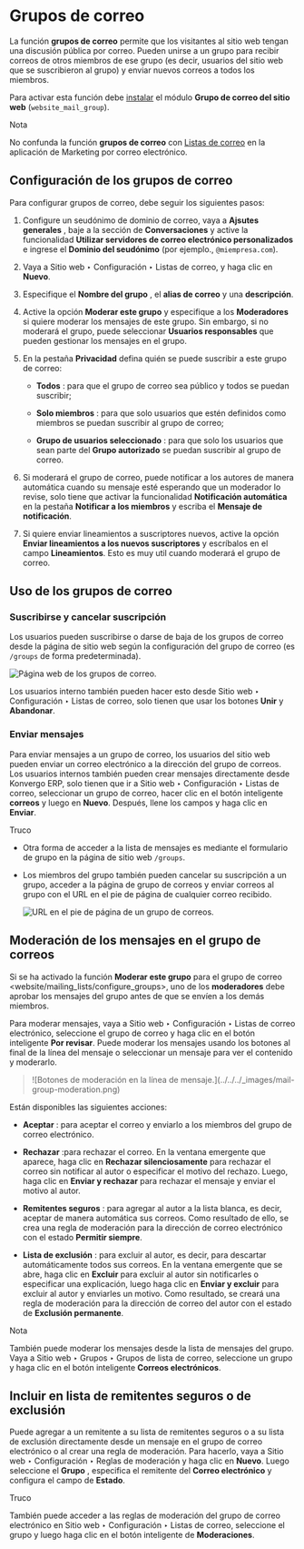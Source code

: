 # Grupos de correo

La función **grupos de correo** permite que los visitantes al sitio web tengan
una discusión pública por correo. Pueden unirse a un grupo para recibir
correos de otros miembros de ese grupo (es decir, usuarios del sitio web que
se suscribieron al grupo) y enviar nuevos correos a todos los miembros.

Para activar esta función debe
[instalar](../../general/apps_modules#general-install) el módulo **Grupo
de correo del sitio web** (`website_mail_group`).

<div class="alert alert-primary">
<p class="alert-title">
Nota</p><p>No confunda la función <b>grupos de correo</b> con <a href="../../marketing/email_marketing/mailing_lists">Listas de correo</a> en la aplicación de Marketing por correo electrónico.</p>
</div>

## Configuración de los grupos de correo

Para configurar grupos de correo, debe seguir los siguientes pasos:

  1. Configure un seudónimo de dominio de correo, vaya a **Ajsutes generales** , baje a la sección de **Conversaciones** y active la funcionalidad **Utilizar servidores de correo electrónico personalizados** e ingrese el **Dominio del seudónimo** (por ejemplo., `@miempresa.com`).

  2. Vaya a Sitio web ‣ Configuración ‣ Listas de correo, y haga clic en **Nuevo**.

  3. Especifique el **Nombre del grupo** , el **alias de correo** y una **descripción**.

  4. Active la opción **Moderar este grupo** y especifique a los **Moderadores** si quiere moderar los mensajes de este grupo. Sin embargo, si no moderará el grupo, puede seleccionar **Usuarios responsables** que pueden gestionar los mensajes en el grupo.

  5. En la pestaña **Privacidad** defina quién se puede suscribir a este grupo de correo:

     * **Todos** : para que el grupo de correo sea público y todos se puedan suscribir;

     * **Solo miembros** : para que solo usuarios que estén definidos como miembros se puedan suscribir al grupo de correo;

     * **Grupo de usuarios seleccionado** : para que solo los usuarios que sean parte del **Grupo autorizado** se puedan suscribir al grupo de correo.

  6. Si moderará el grupo de correo, puede notificar a los autores de manera automática cuando su mensaje esté esperando que un moderador lo revise, solo tiene que activar la funcionalidad **Notificación automática** en la pestaña **Notificar a los miembros** y escriba el **Mensaje de notificación**.

  7. Si quiere enviar lineamientos a suscriptores nuevos, active la opción **Enviar lineamientos a los nuevos suscriptores** y escríbalos en el campo **Lineamientos**. Esto es muy util cuando moderará el grupo de correo.

## Uso de los grupos de correo

### Suscribirse y cancelar suscripción

Los usuarios pueden suscribirse o darse de baja de los grupos de correo desde
la página de sitio web según la configuración del grupo de correo (es
`/groups` de forma predeterminada).

![Página web de los grupos de correo.](../../../_images/mail-group-page.png)

Los usuarios interno también pueden hacer esto desde Sitio web ‣ Configuración
‣ Listas de correo, solo tienen que usar los botones **Unir** y **Abandonar**.

### Enviar mensajes

Para enviar mensajes a un grupo de correo, los usuarios del sitio web pueden
enviar un correo electrónico a la dirección del grupo de correos. Los usuarios
internos también pueden crear mensajes directamente desde Konvergo ERP, solo tienen
que ir a Sitio web ‣ Configuración ‣ Listas de correo, seleccionar un grupo de
correo, hacer clic en el botón inteligente **correos** y luego en **Nuevo**.
Después, llene los campos y haga clic en **Enviar**.

<div class="alert alert-info">
<p class="alert-title">
Truco</p><ul>
<li><p>Otra forma de acceder a la lista de mensajes es mediante el formulario de grupo en la página de sitio web <code>/groups</code>.</p></li>
<li><p>Los miembros del grupo también pueden cancelar su suscripción a un grupo, acceder a la página de grupo de correos y enviar correos al grupo con el URL en el pie de página de cualquier correo recibido.</p>
<img alt="URL en el pie de página de un grupo de correos." src="../../../_images/mail-group-URLs.png"/>
</li>
</ul>
</div>

## Moderación de los mensajes en el grupo de correos

Si se ha activado la función **Moderar este grupo** para el grupo de correo
<website/mailing_lists/configure_groups>, uno de los **moderadores** debe
aprobar los mensajes del grupo antes de que se envíen a los demás miembros.

Para moderar mensajes, vaya a Sitio web ‣ Configuración ‣ Listas de correo
electrónico, seleccione el grupo de correo y haga clic en el botón inteligente
**Por revisar**. Puede moderar los mensajes usando los botones al final de la
línea del mensaje o seleccionar un mensaje para ver el contenido y moderarlo.

> ![Botones de moderación en la línea de mensaje.](../../../_images/mail-
> group-moderation.png)

Están disponibles las siguientes acciones:

  * **Aceptar** : para aceptar el correo y enviarlo a los miembros del grupo de correo electrónico.

  * **Rechazar** :para rechazar el correo. En la ventana emergente que aparece, haga clic en **Rechazar silenciosamente** para rechazar el correo sin notificar al autor o especificar el motivo del rechazo. Luego, haga clic en **Enviar y rechazar** para rechazar el mensaje y enviar el motivo al autor.

  * **Remitentes seguros** : para agregar al autor a la lista blanca, es decir, aceptar de manera automática sus correos. Como resultado de ello, se crea una regla de moderación para la dirección de correo electrónico con el estado **Permitir siempre**.

  * **Lista de exclusión** : para excluir al autor, es decir, para descartar automáticamente todos sus correos. En la ventana emergente que se abre, haga clic en **Excluir** para excluir al autor sin notificarles o especificar una explicación, luego haga clic en **Enviar y excluir** para excluir al autor y enviarles un motivo. Como resultado, se creará una regla de moderación para la dirección de correo del autor con el estado de **Exclusión permanente**.

<div class="alert alert-primary">
<p class="alert-title">
Nota</p><p>También puede moderar los mensajes desde la lista de mensajes del grupo. Vaya a Sitio web ‣ Grupos ‣ Grupos de lista de correo, seleccione un grupo y haga clic en el botón inteligente <b>Correos electrónicos</b>.</p>
</div>

## Incluir en lista de remitentes seguros o de exclusión

Puede agregar a un remitente a su lista de remitentes seguros o a su lista de
exclusión directamente desde un mensaje en el grupo de correo electrónico o al
crear una regla de moderación. Para hacerlo, vaya a Sitio web ‣ Configuración
‣ Reglas de moderación y haga clic en **Nuevo**. Luego seleccione el **Grupo**
, especifica el remitente del **Correo electrónico** y configura el campo de
**Estado**.

<div class="alert alert-info">
<p class="alert-title">
Truco</p><p>También puede acceder a las reglas de moderación del grupo de correo electrónico en Sitio web ‣ Configuración ‣ Listas de correo, seleccione el grupo y luego haga clic en el botón inteligente de  <b>Moderaciones</b>.</p>
</div>

